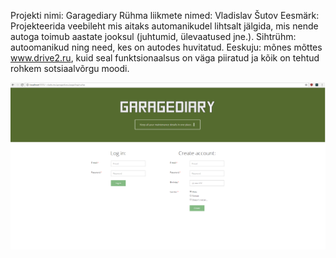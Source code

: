 Projekti nimi: Garagediary
Rühma liikmete nimed: Vladislav Šutov
Eesmärk: Projekteerida veebileht mis aitaks automanikudel lihtsalt jälgida, mis nende autoga toimub aastate jooksul (juhtumid, ülevaatused jne.).
Sihtrühm: autoomanikud ning need, kes on autodes huvitatud.
Eeskuju: mõnes mõttes www.drive2.ru, kuid seal funktsionaalsus on väga piiratud ja kõik on tehtud rohkem sotsiaalvõrgu moodi.


![Alt text](garagediary.png?raw=true "Title")
